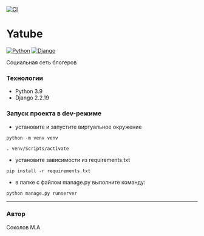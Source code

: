 [![CI](https://github.com/yandex-praktikum/hw05_final/actions/workflows/python-app.yml/badge.svg?branch=master)](https://github.com/yandex-praktikum/hw05_final/actions/workflows/python-app.yml) 
# Yatube
[![Python](https://img.shields.io/badge/-Python-464646?style=flat-square&logo=Python)](https://www.python.org/)
[![Django](https://img.shields.io/badge/-Django-464646?style=flat-square&logo=Django)](https://www.djangoproject.com/)

Социальная сеть блогеров
### Технологии 
- Python 3.9
- Django 2.2.19
### Запуск проекта в dev-режиме
- установите и запустите виртуальное окружение
```
python -m venv venv
```
```
. venv/Scripts/activate
```
- установите зависимости из requirements.txt
```
pip install -r requirements.txt
```
- в папке с файлом manage.py выполните команду:
```
python manage.py runserver
```

---

### Автор
Соколов М.А. 
